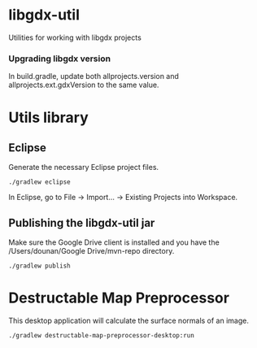 libgdx-util
===========

Utilities for working with libgdx projects

### Upgrading libgdx version
In build.gradle, update both allprojects.version and allprojects.ext.gdxVersion to the same value.

# Utils library
## Eclipse
Generate the necessary Eclipse project files.

`./gradlew eclipse`

In Eclipse, go to File -> Import... -> Existing Projects into Workspace.

## Publishing the libgdx-util jar
Make sure the Google Drive client is installed and you have the /Users/dounan/Google Drive/mvn-repo directory.

`./gradlew publish`

# Destructable Map Preprocessor

This desktop application will calculate the surface normals of an image.

`./gradlew destructable-map-preprocessor-desktop:run`

